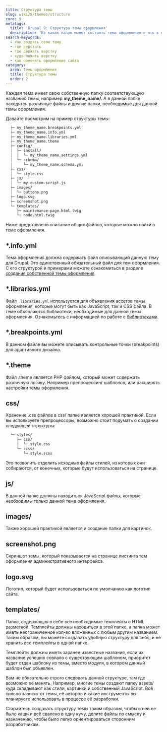 ```yaml
---
title: Структура темы
slug: wiki/9/themes/structure
core: 9
metatags:
  title: 'Drupal 9: Структура темы оформления'
  description: 'Из каких папок может состоять тема оформления и что в них должно находиться.'
search-keywords:
  - как создать свою тему
  - где верстать
  - где держать верстку
  - куда ложить верстку
  - как поменять оформление сайта
category:
  area: Темы оформления
  title: Структура темы
  order: 2
---
```


Каждая тема имеет свою собственную папку соответствующую названию темы, например **my_theme_name/**. А в данной папке находятся различные файлы и другие папки, необходимые для данной темы оформления.

Давайте посмотрим на пример структуры темы:

```html
  ├─ my_theme_name.breakpoints.yml
  ├─ my_theme_name.info.yml
  ├─ my_theme_name.libraries.yml
  ├─ my_theme_name.theme
  ├─ config/
  │  ├─ install/
  │  │  └─ my_theme_name.settings.yml
  │  └─ schema/
  │     └─ my_theme_name.schema.yml
  ├─ css/
  │  └─ style.css
  ├─ js/
  │  └─ my-custom-script.js
  ├─ images/
  │  └─ buttons.png
  ├─ logo.svg
  ├─ screenshot.png
  └─ templates/
     ├─ maintenance-page.html.twig
     └─ node.html.twig
```

Ниже представлено описание общих файлов, которые можно найти в теме оформления.

## *.info.yml

Тема оформления должна содержать файл описывающий данную тему для Drupal. Это единственный обязательный файл для тем оформления. С его структурой и примерами можете ознакомиться в разделе [создания собственной темы оформления](../create/index.md).

## *.libraries.yml

Файл `.libraries.yml` используется для объявления ассетов темы оформления, которые могут быть как JavaScript, так и CSS файла. В теме объявляются библиотеки, необходимые для данной темы оформления. Ознакомьтесь с информацией по работе с [библиотеками](../../libraries/index.md).

## *.breakpoints.yml

В данном файле вы можете описывать контрольные точки (breakpoints) для адаптивного дизайна.

## *.theme

Файл .theme является PHP файлом, который может содержать различную логику. Например препроцессинг шаблонов, или расширять настройки темы оформления.

## css/

Хранение .css файлов в css/ папке является хорошей практикой. Если вы используете препроцессоры, возможно стоит подумать о создании следующей структуры:

```html
  └─ styles/
     ├─ css/
     │  └─ style.css
     └─ scss/
        └─ style.scss
```

Это позволить отделить исходные файлы стилей, из которых они собираются, от конечных, которые будут использоваться на странице.

## js/

В данной папке должны находиться JavaScript файлы, которые необходимы только данной теме оформления.

## images/

Также хорошей практикой является и создание папки для картинок.

## screenshot.png

Скриншот темы, который показывается на странице листинга тем оформления административного интерфейса.

## logo.svg

Логотип, который будет использоваться по умолчанию как логотип сайта.

## templates/

Папка, содержащая в себе все необходимые темплейты с HTML разметкой. Темплейты должны находиться в этой папке, а папка может иметь неограниченное кол-во вложенных с любым другим названием. Таким образом, вы можете создавать удобную структуру для себя, и не хранить все темплейты в одной папке.

Темплейты должны иметь заранее известные названия, если их название успешно совпало с существующим шаблоном, приоритет будет отдан шаблону из темы, вместо модуля, в котором данный шаблон был объявлен.

Вам не обязательно строго следовать данной структуре, там где возможно её менять. Например, многие темы создают папку assets/ куда складывают как стили, картинки и собственный JavaScript. Всё сильно зависит от темы, её авторов и какие инструменты вы планируете использовать в процессе её разработки.

Старайтесь создавать структуру темы таким образом, чтобы в ней не было каши и всё свалено в одну кучу, делите файлы по смыслу и назначению, чтобы было легко ориентироваться сторонним разработчикам.
